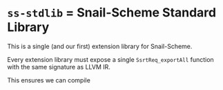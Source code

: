 # `ss-stdlib` = Snail-Scheme Standard Library

This is a single (and our first) extension library for Snail-Scheme.

Every extension library must expose a single `SsrtReq_exportAll` function with the same signature as LLVM IR.

This ensures we can compile 